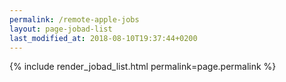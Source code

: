 ```yaml
---
permalink: /remote-apple-jobs
layout: page-jobad-list
last_modified_at: 2018-08-10T19:37:44+0200
---
```

{% include render_jobad_list.html permalink=page.permalink %}
